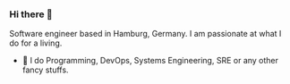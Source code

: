 ### Hi there 👋


Software engineer based in Hamburg, Germany. I am passionate at what I do for a living.

- 🔭 I do Programming, DevOps, Systems Engineering, SRE or any other fancy stuffs.
